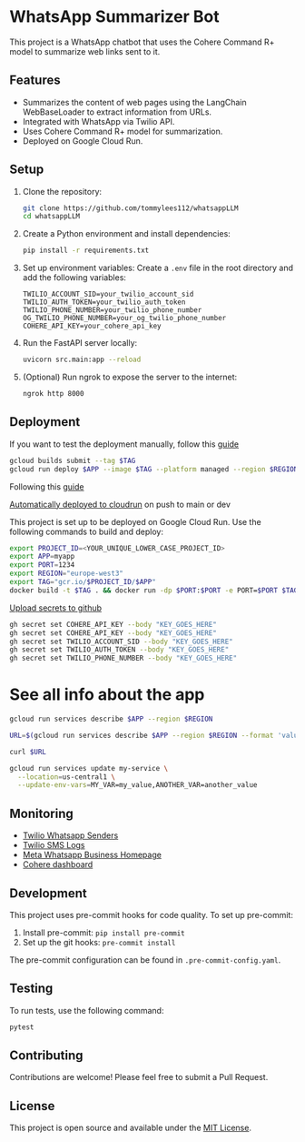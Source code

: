 # WhatsApp Summarizer Bot

This project is a WhatsApp chatbot that uses the Cohere Command R+ model to summarize web links sent to it.

## Features

- Summarizes the content of web pages using the LangChain WebBaseLoader to extract information from URLs.
- Integrated with WhatsApp via Twilio API.
- Uses Cohere Command R+ model for summarization.
- Deployed on Google Cloud Run.

## Setup

1. Clone the repository:
   ```bash
   git clone https://github.com/tommylees112/whatsappLLM
   cd whatsappLLM
   ```

2. Create a Python environment and install dependencies:
   ```bash
   pip install -r requirements.txt
   ```

3. Set up environment variables:
   Create a `.env` file in the root directory and add the following variables:
   ```
   TWILIO_ACCOUNT_SID=your_twilio_account_sid
   TWILIO_AUTH_TOKEN=your_twilio_auth_token
   TWILIO_PHONE_NUMBER=your_twilio_phone_number
   OG_TWILIO_PHONE_NUMBER=your_og_twilio_phone_number
   COHERE_API_KEY=your_cohere_api_key
   ```

4. Run the FastAPI server locally:
   ```bash
   uvicorn src.main:app --reload
   ```

5. (Optional) Run ngrok to expose the server to the internet:
   ```bash
   ngrok http 8000
   ```

## Deployment

If you want to test the deployment manually, follow this [guide](https://github.com/sekR4/FastAPI-on-Google-Cloud-Run?tab=readme-ov-file)
```bash
gcloud builds submit --tag $TAG
gcloud run deploy $APP --image $TAG --platform managed --region $REGION --allow-unauthenticated
```

Following this [guide](https://github.com/sekR4/FastAPI-on-Google-Cloud-Run?tab=readme-ov-file)

[Automatically deployed to cloudrun](https://github.com/google-github-actions/deploy-cloudrun) on push to main or dev

This project is set up to be deployed on Google Cloud Run. Use the following commands to build and deploy:

```bash
export PROJECT_ID=<YOUR_UNIQUE_LOWER_CASE_PROJECT_ID>
export APP=myapp
export PORT=1234
export REGION="europe-west3"
export TAG="gcr.io/$PROJECT_ID/$APP"
docker build -t $TAG . && docker run -dp $PORT:$PORT -e PORT=$PORT $TAG
```

[Upload secrets to github](https://cli.github.com/manual/gh_secret_set)
```bash
gh secret set COHERE_API_KEY --body "KEY_GOES_HERE"
gh secret set COHERE_API_KEY --body "KEY_GOES_HERE"
gh secret set TWILIO_ACCOUNT_SID --body "KEY_GOES_HERE"
gh secret set TWILIO_AUTH_TOKEN --body "KEY_GOES_HERE"
gh secret set TWILIO_PHONE_NUMBER --body "KEY_GOES_HERE"
```

# See all info about the app
```bash
gcloud run services describe $APP --region $REGION

URL=$(gcloud run services describe $APP --region $REGION --format 'value(status.url)')

curl $URL

gcloud run services update my-service \
  --location=us-central1 \
  --update-env-vars=MY_VAR=my_value,ANOTHER_VAR=another_value
```


## Monitoring

- [Twilio Whatsapp Senders](https://console.twilio.com/us1/develop/sms/senders/whatsapp-senders/XE2357b321ff41b31f05ca6b44fd626c5d)
- [Twilio SMS Logs](https://console.twilio.com/us1/monitor/logs/sms)
- [Meta Whatsapp Business Homepage](https://business.facebook.com/settings/info?business_id=965893078343863)
- [Cohere dashboard](https://dashboard.cohere.com/api-keys)

## Development

This project uses pre-commit hooks for code quality. To set up pre-commit:

1. Install pre-commit: `pip install pre-commit`
2. Set up the git hooks: `pre-commit install`

The pre-commit configuration can be found in `.pre-commit-config.yaml`.

## Testing

To run tests, use the following command:
```bash
pytest
```   

## Contributing

Contributions are welcome! Please feel free to submit a Pull Request.

## License

This project is open source and available under the [MIT License](LICENSE).